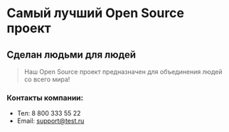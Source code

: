 # Самый лучший Open Source проект

## Сделан людьми для людей

> Наш Open Source проект предназначен для объединения людей со всего мира!

 ### Контакты компании:
 
 * Тел: 8 800 333 55 22
 * Email: support@test.ru
